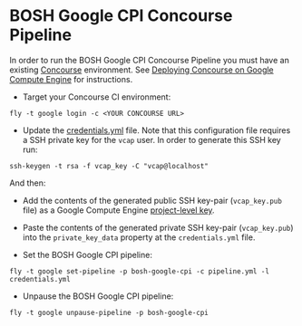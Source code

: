# BOSH Google CPI Concourse Pipeline

In order to run the BOSH Google CPI Concourse Pipeline you must have an existing [Concourse](http://concourse.ci) environment. See [Deploying Concourse on Google Compute Engine](https://github.com/cloudfoundry-incubator/bosh-google-cpi-boshrelease/blob/master/docs/deploy_concourse.md) for instructions.

* Target your Concourse CI environment:

```
fly -t google login -c <YOUR CONCOURSE URL>
```

* Update the [credentials.yml](https://github.com/cloudfoundry-incubator/bosh-google-cpi-boshrelease/blob/master/ci/credentials.yml) file. Note that this configuration file requires a SSH private key for the `vcap` user. In order to generate this SSH key run:
 
 ```
 ssh-keygen -t rsa -f vcap_key -C "vcap@localhost"
 ```
 
 And then:
 * Add the contents of the generated public SSH key-pair (`vcap_key.pub` file) as a Google Compute Engine [project-level key](https://cloud.google.com/compute/docs/instances/adding-removing-ssh-keys#project-wide).
 * Paste the contents of the generated private SSH key-pair (`vcap_key.pub`) into the `private_key_data` property at the `credentials.yml` file.

* Set the BOSH Google CPI pipeline:

```
fly -t google set-pipeline -p bosh-google-cpi -c pipeline.yml -l credentials.yml
```

* Unpause the BOSH Google CPI pipeline:

```
fly -t google unpause-pipeline -p bosh-google-cpi
```
